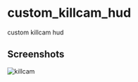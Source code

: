 # custom_killcam_hud
custom killcam hud

## Screenshots

![killcam](https://i.imgur.com/IBut4cp.png)
